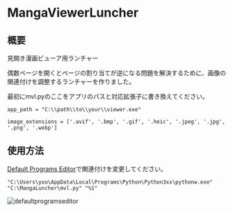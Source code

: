 # MangaViewerLuncher
## 概要
見開き漫画ビューア用ランチャー

偶数ページを開くとページの割り当てが逆になる問題を解決するために、画像の関連付けを調整するランチャーを作りました。

最初にmvl.pyのここをアプリのパスと対応拡張子に書き換えてください。

```app_path = "C:\\path\\to\\your\\viewer.exe"```

```image_extensions = ['.avif', '.bmp', '.gif', '.heic', '.jpeg', '.jpg', '.png', '.webp']```

## 使用方法

[Default Programs Editor](https://defaultprogramseditor.com/)で関連付けを変更してください。

```"C:\Users\you\AppData\Local\Programs\Python\Python3xx\pythonw.exe" "C:\MangaLuncher\mvl.py" "%1"```

![defaultprogramseditor](https://github.com/jarupxx/MangaLuncher/assets/20138367/1d9c65be-3271-464f-8221-04c6d74e9d04)
